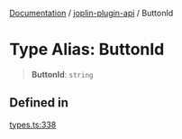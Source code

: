 [Documentation](../../packages.md) / [joplin-plugin-api](../index.md) / ButtonId

# Type Alias: ButtonId

> **ButtonId**: `string`

## Defined in

[types.ts:338](https://github.com/rxliuli/joplin-utils/blob/4824c3237f6c8bc282f001f71c149c89286aefdc/packages/joplin-plugin-api/src/types.ts#L338)

